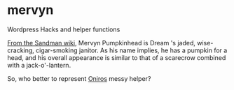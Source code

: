 # mervyn
Wordpress Hacks and helper functions


[From the Sandman wiki](http://sandman.wikia.com/wiki/Mervyn_Pumpkinhead), Mervyn Pumpkinhead is Dream 's jaded, wise-cracking, cigar-smoking janitor. As his name implies, he has a pumpkin for a head, and his overall appearance is similar to that of a scarecrow combined with a jack-o'-lantern. 

So, who better to represent [Oniros](http://www.athelas.pe/oniros) messy helper?